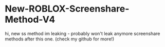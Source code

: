 # New-ROBLOX-Screenshare-Method-V4
hi, new ss method im leaking - probably won't leak anymore screenshare methods after this one. (check my github for more!)
